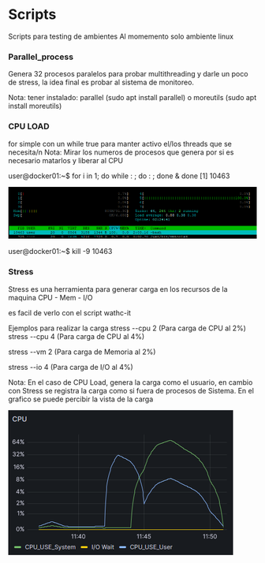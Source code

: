 # Scripts
 Scripts para testing de ambientes
 Al momemento solo ambiente linux

### Parallel_process
Genera 32 procesos paralelos para probar multithreading y darle un poco de stress, la idea final es probar al sistema de monitoreo.

Nota: tener instalado: 
parallel (sudo apt install parallel)
o
moreutils (sudo apt install moreutils)

### CPU LOAD
for simple con un while true para manter activo el/los threads que se necesita/n
Nota: Mirar los numeros de procesos que genera por si es necesario matarlos y liberar al CPU

user@docker01:~$ for i in 1; do while : ; do : ; done & done
[1] 10463

![Alt text](./Rimages/image.png)

user@docker01:~$ kill -9 10463

### Stress
Stress es una herramienta para generar carga en los recursos de la maquina CPU - Mem - I/O

es facil de verlo con el script wathc-it

Ejemplos para realizar la carga
stress --cpu 2 (Para carga de CPU al 2%)
stress --cpu 4 (Para carga de CPU al 4%)

stress --vm 2 (Para carga de Memoria al 2%)

stress --io 4 (Para carga de I/O al 4%)



Nota: En el caso de CPU Load, genera la carga como el usuario, en cambio con Stress se registra la carga como si fuera de procesos de Sistema.
En el grafico se puede percibir la vista de la carga 

![Alt text](./Rimages/image-1.png)

